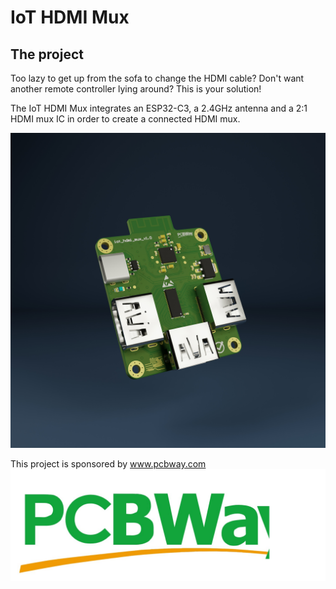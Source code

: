 # IoT HDMI Mux
## The project
Too lazy to get up from the sofa to change the HDMI cable? Don't want another remote controller lying around? This is your solution!

The IoT HDMI Mux integrates an ESP32-C3, a 2.4GHz antenna and a 2:1 HDMI mux IC in order to create a connected HDMI mux.

![Electronics render](https://github.com/guimpt/iot_hdmi_mux/blob/main/doc/render3.jpg)

This project is sponsored by www.pcbway.com
![PCBWay logo](https://github.com/guimpt/iot_hdmi_mux/blob/main/doc/pcbway.jpg)